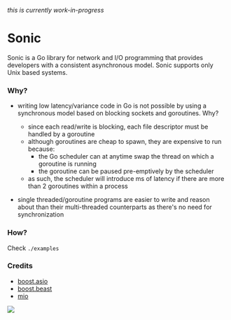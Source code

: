 *this is currently work-in-progress*

# Sonic
Sonic is a Go library for network and I/O programming that provides developers with a consistent asynchronous model. Sonic supports only Unix based systems. 

### Why?
- writing low latency/variance code in Go is not possible by using a synchronous model based on blocking sockets and goroutines. Why?
  - since each read/write is blocking, each file descriptor must be handled by a goroutine
  - although goroutines are cheap to spawn, they are expensive to run because:
    - the Go scheduler can at anytime swap the thread on which a goroutine is running
    - the goroutine can be paused pre-emptively by the scheduler
  - as such, the scheduler will introduce ms of latency if there are more than 2 goroutines within a process

- single threaded/goroutine programs are easier to write and reason about than their multi-threaded counterparts as there's no need for synchronization

### How?
Check `./examples`

### Credits
- [boost.asio](https://www.boost.org/doc/libs/1_75_0/doc/html/boost_asio.html)
- [boost.beast](https://github.com/boostorg/beast)
- [mio](https://github.com/tokio-rs/mio)

![](https://c.tenor.com/OTDlqAguqpEAAAAi/sonic-running.gif)
